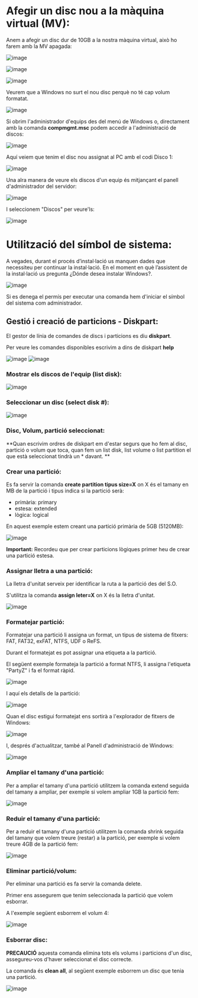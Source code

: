 # Afegir un disc nou a la màquina virtual (MV):

Anem a afegir un disc dur de 10GB a la nostra màquina virtual, això ho farem amb la MV apagada:

![image](https://github.com/XaSaFa/MP04/assets/110727546/56fd5caa-0459-4c6d-bfdd-ca1a5a32b509)

![image](https://github.com/XaSaFa/MP04/assets/110727546/50311426-d863-4933-ab45-9697b1937278)

![image](https://github.com/XaSaFa/MP04/assets/110727546/f814b192-12d7-4e18-b3b7-a0c6801d4789)

Veurem que a Windows no surt el nou disc perquè no té cap volum formatat.

![image](https://github.com/XaSaFa/MP04/assets/110727546/e5863a3d-2bf1-4caf-9e90-ac251e95fe5e)

Si obrim l'administrador d'equips des del menú de Windows o, directament amb la comanda **compmgmt.msc** podem accedir a l'administració de discos:

![image](https://github.com/XaSaFa/MP04/assets/110727546/0a34e681-8470-4d0d-9eb3-20ccd128d490)

Aquí veiem que tenim el disc nou assignat al PC amb el codi Disco 1:

![image](https://github.com/XaSaFa/MP04/assets/110727546/86228d3e-5a7d-4646-99ed-cce0da3ff5db)


Una alra manera de veure els discos d'un equip és mitjançant el panell d'administrador del servidor:

![image](https://github.com/XaSaFa/MP04/assets/110727546/330c1029-912e-4ae9-8420-abb244b0f22a)

I seleccionem "Discos" per veure'ls:

![image](https://github.com/XaSaFa/MP04/assets/110727546/8403c78f-f6bd-4010-ab7e-edcd4203dc2f)

# Utilització del símbol de sistema:

A vegades, durant el procés d’instal·lació us manquen dades que necessiteu per continuar la instal·lació. En el moment en què l’assistent de la instal·lació us pregunta ¿Dónde desea instalar Windows?.

![image](https://github.com/XaSaFa/MP04/assets/110727546/f63730b3-1466-4523-a788-5b170155aa92)

Si es denega el permís per executar una comanda hem d'iniciar el símbol del sistema com administrador.

## Gestió i creació de particions - Diskpart:

El gestor de línia de comandes de discs i particions es diu **diskpart**.

Per veure les comandes disponibles escrivim a dins de diskpart **help**

![image](https://github.com/XaSaFa/MP04/assets/110727546/56568931-f654-4acf-bc33-e723de0a6230)
![image](https://github.com/XaSaFa/MP04/assets/110727546/d3eb0cd1-2349-4583-8fb9-bc6bb1be0f0d)

### Mostrar els discos de l'equip (list disk):

![image](https://github.com/XaSaFa/MP04/assets/110727546/6060997c-26e3-48b8-b255-1b9320d818e9)

### Seleccionar un disc (select disk #):

![image](https://github.com/XaSaFa/MP04/assets/110727546/38fabf2c-77e7-428e-99fb-ecb00f67c05f)

### Disc, Volum, partició seleccionat:

**Quan escrivim ordres de diskpart em d'estar segurs que ho fem al disc, partició o volum que toca, quan fem un list disk, list volume o list partition el que està seleccionat tindrà un * davant.
**
### Crear una partició:

Es fa servir la comanda **create partition tipus size=X** on X és el tamany en MB de la partició i tipus indica si la partició serà:

- primària: primary
- estesa: extended
- lògica: logical

 En aquest exemple estem creant una partició primària de 5GB (5120MB):

![image](https://github.com/XaSaFa/MP04/assets/110727546/da712de6-74bc-46f5-a07f-8d4c197d79fb)

**Important:** Recordeu que per crear particions lògiques primer heu de crear una partició estesa.

### Assignar lletra a una partició:

La lletra d'unitat serveix per identificar la ruta a la partició des del S.O.

S'utilitza la comanda **assign leter=X** on X és la lletra d'unitat.

![image](https://github.com/XaSaFa/MP04/assets/110727546/6a56c7da-cd6e-47b5-86fd-0e012270058a)

### Formatejar partició:

Formatejar una partició li assigna un format, un tipus de sistema de fitxers: FAT, FAT32, exFAT, NTFS, UDF o ReFS.

Durant el formatejat es pot assignar una etiqueta a la partició. 

El següent exemple formateja la partició a format NTFS, li assigna l'etiqueta "PartyZ" i fa el format ràpid.

![image](https://github.com/XaSaFa/MP04/assets/110727546/7b895a94-916e-4af6-8372-09cbd2a26c0d)

I aquí els detalls de la partició:

![image](https://github.com/XaSaFa/MP04/assets/110727546/421fde10-998e-4c30-a3a0-a1be23753e27)

Quan el disc estigui formatejat ens sortirà a l'explorador de fitxers de Windows:

![image](https://github.com/XaSaFa/MP04/assets/110727546/07b3ff97-ef8f-4499-8e32-c86744bcf146)

I, després d'actualitzar, també al Panell d'administració de Windows:

![image](https://github.com/XaSaFa/MP04/assets/110727546/6b4b0885-54d4-4646-bf8b-09f753ab948c)

### Ampliar el tamany d'una partició:

Per a ampliar el tamany d'una partició utilitzem la comanda extend seguida del tamany a ampliar, per exemple si volem ampliar 1GB la partició fem:

![image](https://github.com/XaSaFa/MP04/assets/110727546/d92cd18c-a041-40b1-86a2-28c8372e39d2)

### Reduir el tamany d'una partició:

Per a reduir el tamany d'una partició utilitzem la comanda shrink seguida del tamany que volem treure (restar) a la partició, per exemple si volem treure 4GB de la partició fem:

![image](https://github.com/XaSaFa/MP04/assets/110727546/ed10e250-c345-487a-bd43-e73732d1e527)

### Eliminar partició/volum:

Per eliminar una partició es fa servir la comanda delete.

Primer ens assegurem que tenim seleccionada la partició que volem esborrar.

A l'exemple següent esborrem el volum 4:

![image](https://github.com/XaSaFa/MP04/assets/110727546/ee35864a-c7ba-4a51-b8ff-f3693cbece8d)

### Esborrar disc:

**PRECAUCIÓ** aquesta comanda elimina tots els volums i particions d'un disc, assegureu-vos d'haver seleccionat el disc correcte.

La comanda és **clean all**, al següent exemple esborrem un disc que tenia una partició.

![image](https://github.com/XaSaFa/MP04/assets/110727546/b7a94065-33ff-4d07-bfa5-4432032aee0d)









